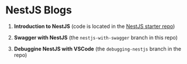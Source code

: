 # NestJS Blogs

1. **Introduction to NestJS** (code is located in the [NestJS starter repo](https://github.com/nmchenry01/nestjs-starter))

2. **Swagger with NestJS** (the `nestjs-with-swagger` branch in this repo)

3. **Debuggine NestJS with VSCode** (the `debugging-nestjs` branch in the repo)
